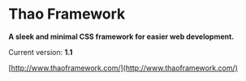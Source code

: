 Thao Framework
====

**A sleek and minimal CSS framework for easier web development.**

Current version: **1.1**

[http://www.thaoframework.com/](http://www.thaoframework.com/)
